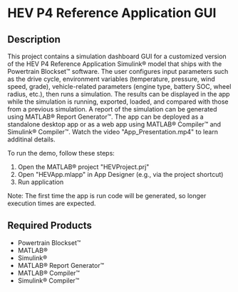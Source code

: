 # HEV P4 Reference Application GUI

## Description
This project contains a simulation dashboard GUI for a customized version of the HEV P4 Reference Application Simulink® model that ships with the Powertrain Blockset™ software. The user configures input parameters such as the drive cycle, environment variables (temperature, pressure, wind speed, grade), vehicle-related parameters (engine type, battery SOC, wheel radius, etc.), then runs a simulation. The results can be displayed in the app while the simulation is running, exported, loaded, and compared with those from a previous simulation. A report of the simulation can be generated using MATLAB® Report Generator™. The app can be deployed as a standalone desktop app or as a web app using MATLAB® Compiler™ and Simulink® Compiler™. Watch the video "App_Presentation.mp4" to learn additinal details.

To run the demo, follow these steps:
1. Open the MATLAB® project "HEVProject.prj"
2. Open "HEVApp.mlapp" in App Designer (e.g., via the project shortcut)
3. Run application

Note: The first time the app is run code will be generated, so longer execution times are expected.

## Required Products
* Powertrain Blockset™
* MATLAB®
* Simulink®
* MATLAB® Report Generator™
* MATLAB® Compiler™
* Simulink® Compiler™
